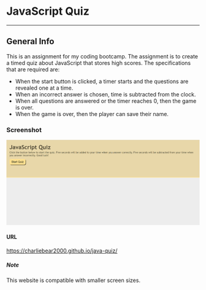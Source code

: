 # JavaScript Quiz
***

## General Info
This is an assignment for my coding bootcamp. The assignment is to create a timed quiz about JavaScript that stores high scores.  The specifications that are required are:
* When the start button is clicked, a timer starts and the questions are revealed one at a time.
* When an incorrect answer is chosen, time is subtracted from the clock.
* When all questions are answered or the timer reaches 0, then the game is over.
* When the game is over, then the player can save their name.

### Screenshot
![Amy Rawls java quiz Website](https://github.com/charliebear2000/java-quiz/blob/main/website-screenshot.PNG?raw=true)

#### URL
https://charliebear2000.github.io/java-quiz/

##### Note
This website is compatible with smaller screen sizes.
